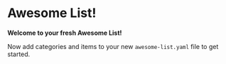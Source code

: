 # Awesome List!

**Welcome to your fresh Awesome List!**

Now add categories and items to your new `awesome-list.yaml` file to get started.
